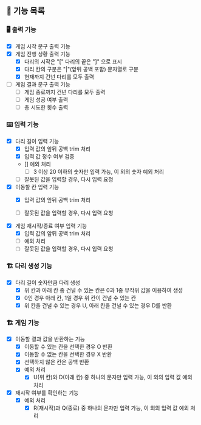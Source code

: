 ## 📝 기능 목록

### 🖥 출력 기능

- [X] 게임 시작 문구 출력 기능
- [X] 게임 진행 상황 출력 기능
    - [X] 다리의 시작은 "[" 다리의 끝은 "]" 으로 표시
    - [X] 다리 칸의 구분은 "|"(앞뒤 공백 포함) 문자열로 구분
    - [X] 현재까지 건넌 다리를 모두 출력
- [ ] 게임 결과 문구 출력 기능
    - [ ] 게임 종료까지 건넌 다리를 모두 출력
    - [ ] 게임 성공 여부 출력
    - [ ] 총 시도한 횟수 출력

### ⌨️ 입력 기능

- [X] 다리 길이 입력 기능
    - [X] 입력 값의 앞뒤 공백 trim 처리
    - [X] 입력 값 정수 여부 검증
    - [] 예외 처리
        - [ ] 3 이상 20 이하의 숫자만 입력 가능, 이 외의 숫자 예외 처리
    - [ ] 잘못된 값을 입력할 경우, 다시 입력 요청

- [X] 이동할 칸 입력 기능
    - [X] 입력 값의 앞뒤 공백 trim 처리

    - [ ] 잘못된 값을 입력할 경우, 다시 입력 요청

- [X] 게임 재시작/종료 여부 입력 기능
    - [X] 입력 값의 앞뒤 공백 trim 처리
    - [ ] 예외 처리
    - [ ] 잘못된 값을 입력할 경우, 다시 입력 요청

### 🏗 다리 생성 기능

- [X] 다리 길이 숫자만큼 다리 생성
    - [X] 위 칸과 아래 칸 중 건널 수 있는 칸은 0과 1중 무작위 값을 이용하여 생성
    - [X] 0인 경우 아래 칸, 1일 경우 위 칸이 건널 수 있는 칸
    - [X] 위 칸을 건널 수 있는 경우 U, 아래 칸을 건널 수 있는 경우 D를 반환

### 🏗 게임 기능

- [X] 이동할 결과 값을 반환하는 기능
    - [X] 이동할 수 있는 칸을 선택한 경우 O 반환
    - [X] 이동할 수 없는 칸을 선택한 경우 X 반환
    - [X] 선택하지 않은 칸은 공백 반환
    - [X] 예외 처리
        - [X] U(위 칸)와 D(아래 칸) 중 하나의 문자만 입력 가능, 이 외의 입력 값 예외 처리

- [X] 재시작 여부를 확인하는 기능
    - [X] 예외 처리
        - [X] R(재시작)과 Q(종료) 중 하나의 문자만 입력 가능, 이 외의 입력 값 예외 처리
